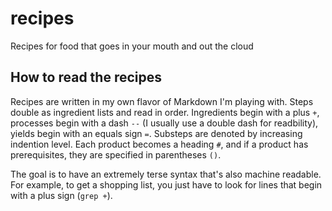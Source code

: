 recipes
=======

Recipes for food that goes in your mouth and out the cloud


How to read the recipes
-----------------------

Recipes are written in my own flavor of Markdown I'm playing with. Steps double as ingredient lists and read in order. Ingredients begin with a plus `+`, processes begin with a dash `--` (I usually use a double dash for readbility), yields begin with an equals sign `=`. Substeps are denoted by increasing indention level. Each product becomes a heading `#`, and if a product has prerequisites, they are specified in parentheses `()`.

The goal is to have an extremely terse syntax that's also machine readable. For example, to get a shopping list, you just have to look for lines that begin with a plus sign (`grep +`).
